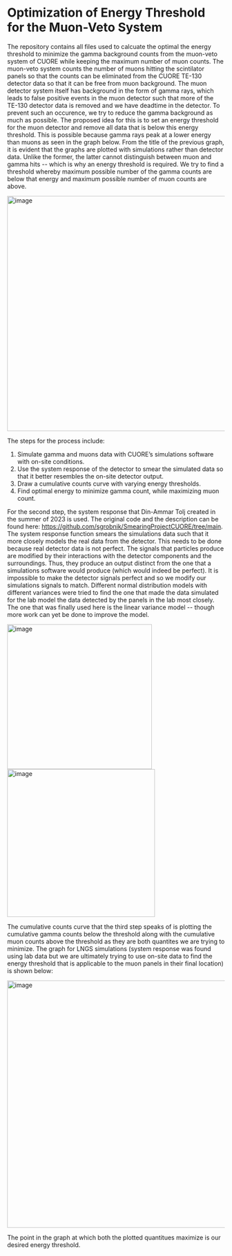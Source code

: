 # Optimization of Energy Threshold for the Muon-Veto System
The repository contains all files used to calcuate the optimal the energy threshold to minimize the gamma background counts from the muon-veto system of CUORE while keeping the maximum number of muon counts. The muon-veto system counts the number of muons hitting the scintilator panels so that the counts can be eliminated from the CUORE TE-130 detector data so that it can be free from muon background. The muon detector system itself has background in the form of gamma rays, which leads to false positive events in the muon detector such that more of the TE-130 detector data is removed and we have deadtime in the detector. To prevent such an occurence, we try to reduce the gamma background as much as possible. The proposed idea for this is to set an energy threshold for the muon detector and remove all data that is below this energy threshold. This is possible because gamma rays peak at a lower energy than muons as seen in the graph below. From the title of the previous graph, it is evident that the graphs are plotted with simulations rather than detector data. Unlike the former, the latter cannot distinguish between muon and gamma hits -- which is why an energy threshold is required. We try to find a threshold whereby maximum possible number of the gamma counts are below that energy and maximum possible number of muon counts are above. 

<img width="544" alt="image" src="https://github.com/izsneha2004/GammaBackground_Iffat/assets/125691055/8a222b02-b2ba-4cee-9745-30a6b8c09fc8">

The steps for the process include:
1. Simulate gamma and muons data with CUORE’s simulations software with on-site conditions.
2. Use the system response of the detector to smear the simulated data so that it better resembles the on-site detector output. 
3. Draw a cumulative counts curve with varying energy thresholds.
4. Find optimal energy to minimize gamma count, while maximizing muon count. 

For the second step, the system response that Din-Ammar Tolj created in the summer of 2023 is used. The original code and the description can be found here: https://github.com/sgrobnik/SmearingProjectCUORE/tree/main. The system response function smears the simulations data such that it more closely models the real data from the detector. This needs to be done because real detector data is not perfect. The signals that particles produce are modified by their interactions with the detector components and the surroundings. Thus, they produce an output distinct from the one that a simulations software would produce (which would indeed be perfect). It is impossible to make the detector signals perfect and so we modify our simulations signals to match. Different normal distribution models with different variances were tried to find the one that made the data simulated for the lab model the data detected by the panels in the lab most closely. The one that was finally used here is the linear variance model -- though more work can yet be done to improve the model. 

<img width="335" alt="image" src="https://github.com/izsneha2004/GammaBackground_Iffat/assets/125691055/3d22ea9b-8494-47da-834f-b34876ef7f13"> <img width="342" alt="image" src="https://github.com/izsneha2004/GammaBackground_Iffat/assets/125691055/8ed9d29c-a7e4-4034-9e93-88c87b8c1199">

The cumulative counts curve that the third step speaks of is plotting the cumulative gamma counts below the threshold along with the cumulative muon counts above the threshold 
as they are both quantites we are trying to minimize. The graph for LNGS simulations (system response was found using lab data but we are ultimately trying to use on-site data to find the energy threshold that is applicable to the muon panels in their final location) is shown below: 

<img width="572" alt="image" src="https://github.com/izsneha2004/GammaBackground_Iffat/assets/125691055/e1fa8552-2ca6-4342-8a3a-2caecbff440e">

The point in the graph at which both the plotted quantitues maximize is our desired energy threshold. 





